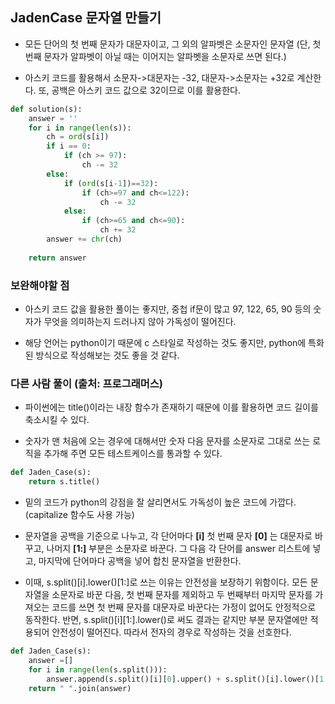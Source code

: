 ## JadenCase 문자열 만들기

- 모든 단어의 첫 번째 문자가 대문자이고, 그 외의 알파벳은 소문자인 문자열 (단, 첫 번째 문자가 알파벳이 아닐 때는 이어지는 알파벳을 소문자로 쓰면 된다.)

- 아스키 코드를 활용해서 소문자->대문자는 -32, 대문자->소문자는 +32로 계산한다. 또, 공백은 아스키 코드 값으로 32이므로 이를 활용한다.

```python
def solution(s):
    answer = ''
    for i in range(len(s)):
        ch = ord(s[i])
        if i == 0:
            if (ch >= 97):
                ch -= 32
        else:
            if (ord(s[i-1])==32):
                if (ch>=97 and ch<=122):
                    ch -= 32
            else:
                if (ch>=65 and ch<=90):
                    ch += 32
        answer += chr(ch)
        
    return answer
```

### 보완해야할 점

- 아스키 코드 값을 활용한 풀이는 좋지만, 중첩 if문이 많고 97, 122, 65, 90 등의 숫자가 무엇을 의미하는지 드러나지 않아 가독성이 떨어진다. 

- 해당 언어는 python이기 때문에 c 스타일로 작성하는 것도 좋지만, python에 특화된 방식으로 작성해보는 것도 좋을 것 같다. 

### 다른 사람 풀이 (출처: 프로그래머스)

- 파이썬에는 title()이라는 내장 함수가 존재하기 때문에 이를 활용하면 코드 길이를 축소시킬 수 있다.

- 숫자가 맨 처음에 오는 경우에 대해서만 숫자 다음 문자를 소문자로 그대로 쓰는 로직을 추가해 주면 모든 테스트케이스를 통과할 수 있다. 

```python
def Jaden_Case(s):
    return s.title()
```

- 밑의 코드가 python의 강점을 잘 살리면서도 가독성이 높은 코드에 가깝다. (capitalize 함수도 사용 가능)

- 문자열을 공백을 기준으로 나누고, 각 단어마다 **[i]** 첫 번째 문자 **[0]** 는 대문자로 바꾸고, 나머지 **[1:]** 부분은 소문자로 바꾼다. 그 다음 각 단어를 answer 리스트에 넣고, 마지막에 단어마다 공백을 넣어 합친 문자열을 반환한다.

- 이때, s.split()[i].lower()[1:]로 쓰는 이유는 안전성을 보장하기 위함이다. 모든 문자열을 소문자로 바꾼 다음, 첫 번째 문자를 제외하고 두 번째부터 마지막 문자를 가져오는 코드를 쓰면 첫 번째 문자를 대문자로 바꾼다는 가정이 없어도 안정적으로 동작한다. 반면, s.split()[i][1:].lower()로 써도 결과는 같지만 부분 문자열에만 적용되어 안전성이 떨어진다. 따라서 전자의 경우로 작성하는 것을 선호한다. 

```python
def Jaden_Case(s):
    answer =[]
    for i in range(len(s.split())):
        answer.append(s.split()[i][0].upper() + s.split()[i].lower()[1:]) 
    return " ".join(answer)
```
